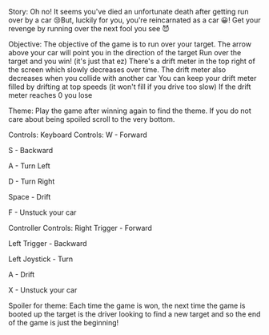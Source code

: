 Story:
Oh no! It seems you've died an unfortunate death after getting run over by a car 😢But, luckily for you, you're reincarnated as a car 😀!  Get your revenge by running over the next fool you see 😈

Objective:
The objective of the game is to run over your target. The arrow above your car will point you in the direction of the target Run over the target and you win! (it's just that ez) There's a drift meter in the top right of the screen which slowly decreases over time. The drift meter also decreases when you collide with another car You can keep your drift meter filled by drifting at top speeds (it won't fill if you drive too slow) If the drift meter reaches 0 you lose

Theme:
Play the game after winning again to find the theme. If you do not care about being spoiled scroll to the very bottom.

Controls:
Keyboard Controls: 
W - Forward 

S - Backward 

A - Turn Left 

D - Turn Right 

Space - Drift 

F - Unstuck your car

Controller Controls: 
Right Trigger - Forward 

Left Trigger - Backward 

Left Joystick - Turn 

A - Drift

 X - Unstuck your car

Spoiler for theme:
Each time the game is won, the next time the game is booted up the target is the driver looking to find a new target and so the end of the game is just the beginning!
